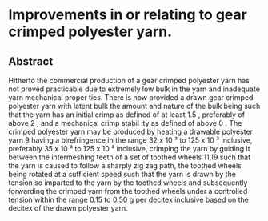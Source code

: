 # Improvements in or relating to gear crimped polyester yarn.

## Abstract
Hitherto the commercial production of a gear crimped polyester yarn has not proved practicable due to extremely low bulk in the yarn and inadequate yarn mechanical proper ties. There is now provided a drawn gear crimped polyester yarn with latent bulk the amount and nature of the bulk being such that the yarn has an initial crimp as defined of at least 1.5 , preferably of above 2 , and a mechanical crimp stabil ity as defined of above 0 . The crimped polyester yarn may be produced by heating a drawable polyester yarn 9 having a birefringence in the range 32 x 10 ³ to 125 x 10 ³ inclusive, preferably 35 x 10 ³ to 125 x 10 ³ inclusive, crimping the yarn by guiding it between the intermeshing teeth of a set of toothed wheels 11,19 such that the yarn is caused to follow a sharply zig zag path, the toothed wheels being rotated at a sufficient speed such that the yarn is drawn by the tension so imparted to the yarn by the toothed wheels and subsequently forwarding the crimped yarn from the toothed wheels under a controlled tension within the range 0.15 to 0.50 g per decitex inclusive based on the decitex of the drawn polyester yarn.